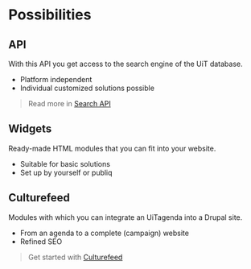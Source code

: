 ---
---


# Possibilities

## API

With this API you get access to the search engine of the UiT database.

- Platform independent
- Individual customized solutions possible

> Read more in [Search API](http://documentatie.uitdatabank.be/content/search_api/latest/index.html)

## Widgets

Ready-made HTML modules that you can fit into your website.

- Suitable for basic solutions
- Set up by yourself or publiq

## Culturefeed

Modules with which you can integrate an UiTagenda into a Drupal site.

- From an agenda to a complete (campaign) website
- Refined SEO


> Get started with [Culturefeed](http://documentatie.uitdatabank.be/content/culturefeed/latest/index.html)


